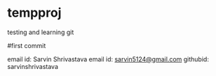 # tempproj
testing and learning git

#first commit

email id: Sarvin Shrivastava
email id: sarvin5124@gmail.com
githubid: sarvinshrivastava